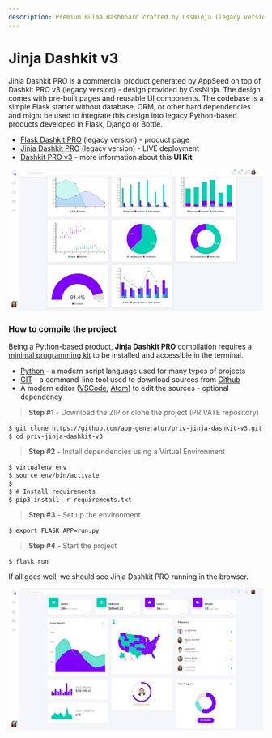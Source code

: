 ```yaml
---
description: Premium Bulma Dashboard crafted by CssNinja (legacy version)
---
```


# Jinja Dashkit v3

Jinja Dashkit PRO is a commercial product generated by AppSeed on top of Dashkit PRO v3 (legacy version) - design provided by CssNinja. The design comes with pre-built pages and reusable UI components. The codebase is a simple Flask starter without database, ORM, or other hard dependencies and might be used to integrate this design into legacy Python-based products developed in Flask, Django or Bottle.&#x20;

* [Flask Dashkit PRO](https://appseed.us/admin-dashboards/flask-dashboard-dashkit-pro) (legacy version) - product page
* [Jinja Dashkit PRO](https://jinja-dashkit-v3.appseed-srv1.com) (legacy version) - LIVE deployment&#x20;
* [Dashkit PRO v3](../../content/bulma-css-templates/dashkit-pro-v3.md) - more information about this **UI Kit**

![Jinja Dashkit v3 - Styled with Bulma CSS](../../.gitbook/assets/dashkit-v3-bulma-css-charts.jpg)

### How to compile the project

Being a Python-based product, **Jinja Dashkit PRO** compilation requires a [minimal programming kit](../../content/tutorials/minimal-programming-kit.md) to be installed and accessible in the terminal.&#x20;

* [Python](https://www.python.org) - a modern script language used for many types of projects&#x20;
* [GIT](https://git-scm.com) - a command-line tool used to download sources from [Github](https://github.com)
* A modern editor ([VSCode](https://code.visualstudio.com), [Atom](https://atom.io)) to edit the sources - optional dependency

> **Step #1** - Download the ZIP or clone the project (PRIVATE repository)

```
$ git clone https://github.com/app-generator/priv-jinja-dashkit-v3.git
$ cd priv-jinja-dashkit-v3
```

> **Step #2** -  Install dependencies using a Virtual Environment

```
$ virtualenv env
$ source env/bin/activate
$
$ # Install requirements
$ pip3 install -r requirements.txt
```

> **Step #3** - Set up the environment

```
$ export FLASK_APP=run.py
```

> **Step #4** - Start the project

```
$ flask run
```

&#x20;If all goes well, we should see Jinja Dashkit PRO running in the browser.&#x20;

![Jinja Dashkit v3 - Dashboard Page.](../../.gitbook/assets/dashkit-v3-bulma-css.jpg)
